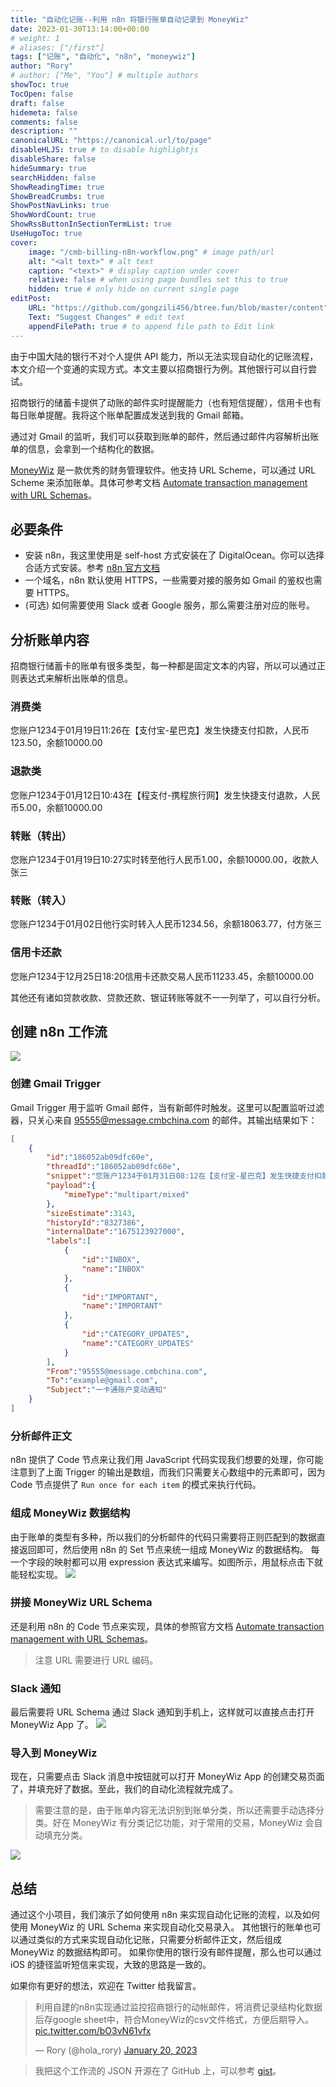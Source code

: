 ```yaml
---
title: "自动化记账--利用 n8n 将银行账单自动记录到 MoneyWiz"
date: 2023-01-30T13:14:00+00:00
# weight: 1
# aliases: ["/first"]
tags: ["记账", "自动化", "n8n", "moneywiz"]
author: "Rory"
# author: ["Me", "You"] # multiple authors
showToc: true
TocOpen: false
draft: false
hidemeta: false
comments: false
description: ""
canonicalURL: "https://canonical.url/to/page"
disableHLJS: true # to disable highlightjs
disableShare: false
hideSummary: true
searchHidden: false
ShowReadingTime: true
ShowBreadCrumbs: true
ShowPostNavLinks: true
ShowWordCount: true
ShowRssButtonInSectionTermList: true
UseHugoToc: true
cover:
    image: "/cmb-billing-n8n-workflow.png" # image path/url
    alt: "<alt text>" # alt text
    caption: "<text>" # display caption under cover
    relative: false # when using page bundles set this to true
    hidden: true # only hide on current single page
editPost:
    URL: "https://github.com/gongzili456/btree.fun/blob/master/content"
    Text: "Suggest Changes" # edit text
    appendFilePath: true # to append file path to Edit link
---
```


由于中国大陆的银行不对个人提供 API 能力，所以无法实现自动化的记账流程，本文介绍一个变通的实现方式。本文主要以招商银行为例。其他银行可以自行尝试。


招商银行的储蓄卡提供了动账的邮件实时提醒能力（也有短信提醒），信用卡也有每日账单提醒。我将这个账单配置成发送到我的 Gmail 邮箱。

通过对 Gmail 的监听，我们可以获取到账单的邮件，然后通过邮件内容解析出账单的信息，会拿到一个结构化的数据。


[MoneyWiz](https://www.wiz.money/) 是一款优秀的财务管理软件。他支持 URL Scheme，可以通过 URL Scheme 来添加账单。具体可参考文档 [Automate transaction management with URL Schemas](https://help.wiz.money/en/articles/4525440-automate-transaction-management-with-url-schemas)。

## 必要条件
- 安装 n8n，我这里使用是 self-host 方式安装在了 DigitalOcean。你可以选择合适方式安装。参考 [n8n 官方文档](https://docs.n8n.io/choose-n8n/)
- 一个域名，n8n 默认使用 HTTPS，一些需要对接的服务如 Gmail 的鉴权也需要 HTTPS。
- (可选) 如何需要使用 Slack 或者 Google 服务，那么需要注册对应的账号。

## 分析账单内容
招商银行储蓄卡的账单有很多类型，每一种都是固定文本的内容，所以可以通过正则表达式来解析出账单的信息。

### 消费类
您账户1234于01月19日11:26在【支付宝-星巴克】发生快捷支付扣款，人民币123.50，余额10000.00

### 退款类
您账户1234于01月12日10:43在【程支付-携程旅行网】发生快捷支付退款，人民币5.00，余额10000.00

### 转账（转出）
您账户1234于01月19日10:27实时转至他行人民币1.00，余额10000.00，收款人张三

### 转账（转入）
您账户1234于01月02日他行实时转入人民币1234.56，余额18063.77，付方张三

### 信用卡还款
您账户1234于12月25日18:20信用卡还款交易人民币11233.45，余额10000.00

其他还有诸如贷款收款、贷款还款、银证转账等就不一一列举了，可以自行分析。

## 创建 n8n 工作流
![](/cmb-billing-n8n-workflow.png)

### 创建 Gmail Trigger
Gmail Trigger 用于监听 Gmail 邮件，当有新邮件时触发。这里可以配置监听过滤器，只关心来自 95555@message.cmbchina.com 的邮件。其输出结果如下：
```json
[
    {
        "id":"186052ab09dfc60e",
        "threadId":"186052ab09dfc60e",
        "snippet":"您账户1234于01月31日08:12在【支付宝-星巴克】发生快捷支付扣款，人民币30.58，余额1234.56",
        "payload":{
            "mimeType":"multipart/mixed"
        },
        "sizeEstimate":3143,
        "historyId":"8327386",
        "internalDate":"1675123927000",
        "labels":[
            {
                "id":"INBOX",
                "name":"INBOX"
            },
            {
                "id":"IMPORTANT",
                "name":"IMPORTANT"
            },
            {
                "id":"CATEGORY_UPDATES",
                "name":"CATEGORY_UPDATES"
            }
        ],
        "From":"95555@message.cmbchina.com",
        "To":"example@gmail.com",
        "Subject":"一卡通账户变动通知"
    }
]
```
### 分析邮件正文
n8n 提供了 Code 节点来让我们用 JavaScript 代码实现我们想要的处理，你可能注意到了上面 Trigger 的输出是数组，而我们只需要关心数组中的元素即可，因为 Code 节点提供了 `Run once for each item` 的模式来执行代码。

### 组成 MoneyWiz 数据结构
由于账单的类型有多种，所以我们的分析邮件的代码只需要将正则匹配到的数据直接返回即可，然后使用 n8n 的 Set 节点来统一组成 MoneyWiz 的数据结构。
每一个字段的映射都可以用 expression 表达式来编写。如图所示，用鼠标点击下就能轻松实现。
![](/n8n-set-node.png)

### 拼接 MoneyWiz URL Schema
还是利用 n8n 的 Code 节点来实现，具体的参照官方文档 [Automate transaction management with URL Schemas](https://help.wiz.money/en/articles/4525440-automate-transaction-management-with-url-schemas)。
> 注意 URL 需要进行 URL 编码。

### Slack 通知
最后需要将 URL Schema 通过 Slack 通知到手机上，这样就可以直接点击打开 MoneyWiz App 了。
![](/moneywiz-slack.JPG)

### 导入到 MoneyWiz
现在，只需要点击 Slack 消息中按钮就可以打开 MoneyWiz App 的创建交易页面了，并填充好了数据。至此，我们的自动化流程就完成了。
> 需要注意的是，由于账单内容无法识别到账单分类，所以还需要手动选择分类。好在 MoneyWiz 有分类记忆功能，对于常用的交易，MoneyWiz 会自动填充分类。

![](/moneywiz-trasiction-create.JPG)

## 总结
通过这个小项目，我们演示了如何使用 n8n 来实现自动化记账的流程，以及如何使用 MoneyWiz 的 URL Schema 来实现自动化交易录入。
其他银行的账单也可以通过类似的方式来实现自动化记账，只需要分析邮件正文，然后组成 MoneyWiz 的数据结构即可。
如果你使用的银行没有邮件提醒，那么也可以通过 iOS 的捷径监听短信来实现，大致的思路是一致的。

如果你有更好的想法，欢迎在 Twitter 给我留言。

<blockquote class="twitter-tweet"><p lang="zh" dir="ltr">利用自建的n8n实现通过监控招商银行的动帐邮件，将消费记录结构化数据后存google sheet中，符合MoneyWiz的csv文件格式，方便后期导入。 <a href="https://t.co/bO3vN61vfx">pic.twitter.com/bO3vN61vfx</a></p>&mdash; Rory (@hola_rory) <a href="https://twitter.com/hola_rory/status/1616422426694553607?ref_src=twsrc%5Etfw">January 20, 2023</a></blockquote> <script async src="https://platform.twitter.com/widgets.js" charset="utf-8"></script>

> 我把这个工作流的 JSON 开源在了 GitHub 上，可以参考 [gist](https://gist.github.com/gongzili456/5c934c988c3c8ba09706b8a7329b637c)。
